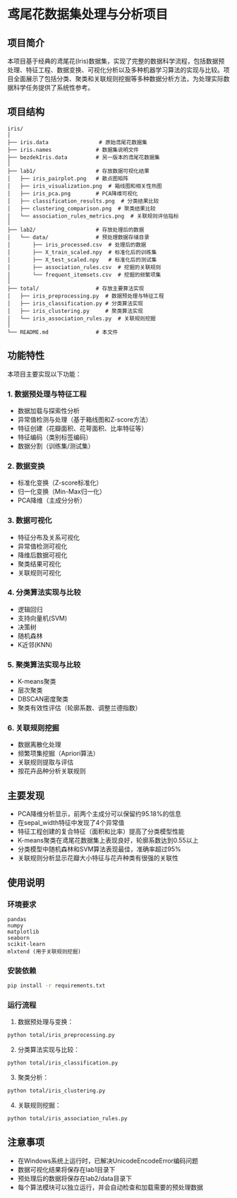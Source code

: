 # 鸢尾花数据集处理与分析项目

## 项目简介
本项目基于经典的鸢尾花(Iris)数据集，实现了完整的数据科学流程，包括数据预处理、特征工程、数据变换、可视化分析以及多种机器学习算法的实现与比较。项目全面展示了包括分类、聚类和关联规则挖掘等多种数据分析方法，为处理实际数据科学任务提供了系统性参考。

## 项目结构
```
iris/
│
├── iris.data                # 原始鸢尾花数据集
├── iris.names              # 数据集说明文件
├── bezdekIris.data         # 另一版本的鸢尾花数据集
│
├── lab1/                   # 存放数据可视化结果
│   ├── iris_pairplot.png   # 散点图矩阵
│   ├── iris_visualization.png  # 箱线图和相关性热图
│   ├── iris_pca.png        # PCA降维可视化
│   ├── classification_results.png  # 分类结果比较
│   ├── clustering_comparison.png  # 聚类结果比较
│   └── association_rules_metrics.png  # 关联规则评估指标
│
├── lab2/                   # 存放处理后的数据
│   └── data/               # 预处理数据存储目录
│       ├── iris_processed.csv  # 处理后的数据
│       ├── X_train_scaled.npy  # 标准化后的训练集
│       ├── X_test_scaled.npy   # 标准化后的测试集
│       ├── association_rules.csv  # 挖掘的关联规则
│       └── frequent_itemsets.csv  # 挖掘的频繁项集
│
├── total/                  # 存放主要算法实现
│   ├── iris_preprocessing.py  # 数据预处理与特征工程
│   ├── iris_classification.py # 分类算法实现
│   ├── iris_clustering.py     # 聚类算法实现
│   └── iris_association_rules.py  # 关联规则挖掘
│
└── README.md               # 本文件
```

## 功能特性
本项目主要实现以下功能：

### 1. 数据预处理与特征工程
- 数据加载与探索性分析
- 异常值检测与处理（基于箱线图和Z-score方法）
- 特征创建（花瓣面积、花萼面积、比率特征等）
- 特征编码（类别标签编码）
- 数据分割（训练集/测试集）

### 2. 数据变换
- 标准化变换（Z-score标准化）
- 归一化变换（Min-Max归一化）
- PCA降维（主成分分析）

### 3. 数据可视化
- 特征分布及关系可视化
- 异常值检测可视化
- 降维后数据可视化
- 聚类结果可视化
- 关联规则可视化

### 4. 分类算法实现与比较
- 逻辑回归
- 支持向量机(SVM)
- 决策树
- 随机森林
- K近邻(KNN)

### 5. 聚类算法实现与比较
- K-means聚类
- 层次聚类
- DBSCAN密度聚类
- 聚类有效性评估（轮廓系数、调整兰德指数）

### 6. 关联规则挖掘
- 数据离散化处理
- 频繁项集挖掘（Apriori算法）
- 关联规则提取与评估
- 按花卉品种分析关联规则

## 主要发现
- PCA降维分析显示，前两个主成分可以保留约95.18%的信息
- 在sepal_width特征中发现了4个异常值
- 特征工程创建的复合特征（面积和比率）提高了分类模型性能
- K-means聚类在鸢尾花数据集上表现良好，轮廓系数达到0.55以上
- 分类模型中随机森林和SVM算法表现最佳，准确率超过95%
- 关联规则分析显示花瓣大小特征与花卉种类有很强的关联性

## 使用说明

### 环境要求
```
pandas
numpy
matplotlib
seaborn
scikit-learn
mlxtend (用于关联规则挖掘)
```

### 安装依赖
```bash
pip install -r requirements.txt
```

### 运行流程
1. 数据预处理与变换：
```bash
python total/iris_preprocessing.py
```

2. 分类算法实现与比较：
```bash
python total/iris_classification.py
```

3. 聚类分析：
```bash
python total/iris_clustering.py
```

4. 关联规则挖掘：
```bash
python total/iris_association_rules.py
```

## 注意事项
- 在Windows系统上运行时，已解决UnicodeEncodeError编码问题
- 数据可视化结果将保存在lab1目录下
- 预处理后的数据将保存在lab2/data目录下
- 每个算法模块可以独立运行，并会自动检查和加载需要的预处理数据 